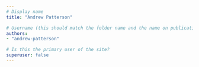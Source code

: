 ```yaml
---
# Display name
title: "Andrew Patterson"

# Username (this should match the folder name and the name on publications)
authors:
- "andrew-patterson"

# Is this the primary user of the site?
superuser: false
---
```

